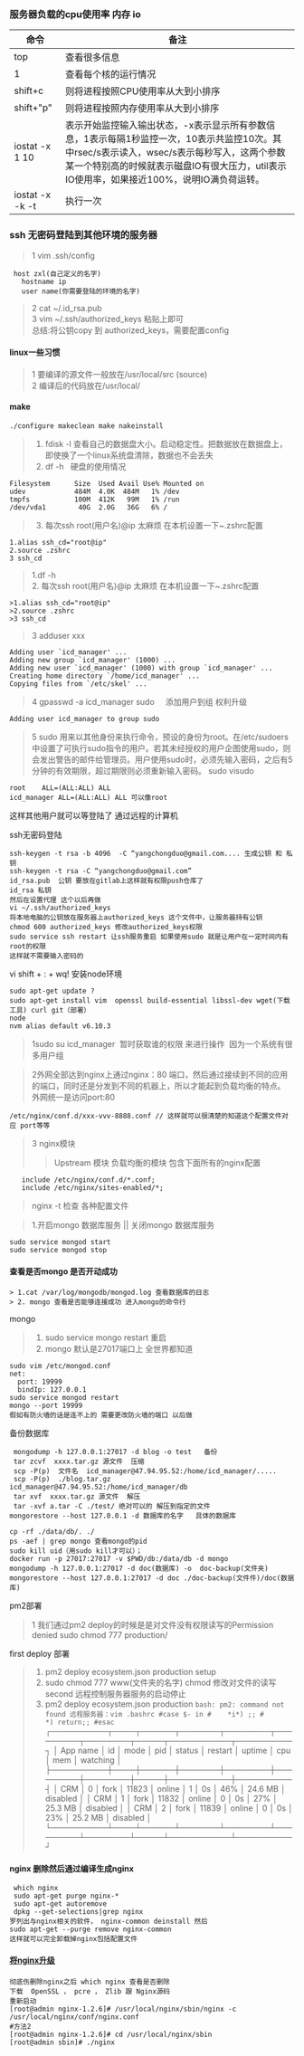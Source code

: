 ### 服务器负载的cpu使用率 内存 io 
|命令|备注|
|---|----|
|top|查看很多信息|
|1|查看每个核的运行情况|
|shift+c|则将进程按照CPU使用率从大到小排序|
|shift+"p"|则将进程按照内存使用率从大到小排序|
|iostat -x 1 10|表示开始监控输入输出状态，-x表示显示所有参数信息，1表示每隔1秒监控一次，10表示共监控10次。其中rsec/s表示读入，wsec/s表示每秒写入，这两个参数某一个特别高的时候就表示磁盘IO有很大压力，util表示IO使用率，如果接近100%，说明IO满负荷运转。|
|iostat -x -k -t|执行一次|

### ssh 无密码登陆到其他环境的服务器
>1 vim .ssh/config   

```
 host zxl(自己定义的名字)
   hostname ip
   user name(你需要登陆的环境的名字)
```
>2  cat ~/.id_rsa.pub   
>3  vim ~/.ssh/authorized_keys 粘贴上即可  
总结:将公钥copy 到 authorized_keys，需要配置config  
#### linux一些习惯
>1 要编译的源文件一般放在/usr/local/src (source)  
>2 编译后的代码放在/usr/local/

#### make
```
./configure makeclean make nakeinstall 
```
> 1.  fdisk -l  查看自己的数据盘大小。启动稳定性。把数据放在数据盘上，即使换了一个linux系统盘清除，数据也不会丢失
> 2.  df -h   硬盘的使用情况 
```
Filesystem      Size  Used Avail Use% Mounted on
udev            484M  4.0K  484M   1% /dev
tmpfs           100M  412K   99M   1% /run
/dev/vda1        40G  2.0G   36G   6% / 
```
> 3.  每次ssh root(用户名)@ip 太麻烦 在本机设置一下~.zshrc配置
  ```
  1.alias ssh_cd="root@ip"     
  2.source .zshrc  
  3 ssh_cd  
 ```
>1.df -h  
>2. 每次ssh root(用户名)@ip 太麻烦 在本机设置一下~.zshrc配置
  ```
  >1.alias ssh_cd="root@ip"     
  >2.source .zshrc  
  >3 ssh_cd  
 ```
>3 adduser xxx
 ```
 Adding user `icd_manager' ...
Adding new group `icd_manager' (1000) ...
Adding new user `icd_manager' (1000) with group `icd_manager' ...
Creating home directory `/home/icd_manager' ...
Copying files from `/etc/skel' ...
 ```
>4 gpasswd -a icd_manager sudo     添加用户到组 权利升级
```
Adding user icd_manager to group sudo
```

>5 sudo
用来以其他身份来执行命令，预设的身份为root。在/etc/sudoers中设置了可执行sudo指令的用户。若其未经授权的用户企图使用sudo，则会发出警告的邮件给管理员。用户使用sudo时，必须先输入密码，之后有5分钟的有效期限，超过期限则必须重新输入密码。
sudo visudo
```
root    ALL=(ALL:ALL) ALL
icd_manager ALL=(ALL:ALL) ALL 可以像root
```
这样其他用户就可以等登陆了 通过远程的计算机

ssh无密码登陆
```
ssh-keygen -t rsa -b 4096  -C “yangchongduo@gmail.com.... 生成公钥 和 私钥
ssh-keygen -t rsa -C “yangchongduo@gmail.com”
id_rsa.pub  公钥 要放在gitlab上这样就有权限push仓库了
id_rsa 私钥 
然后在设置代理 这个以后再做
vi ~/.ssh/authorized_keys
将本地电脑的公钥放在服务器上authorized_keys 这个文件中，让服务器持有公钥
chmod 600 authorized_keys 修改authorized_keys权限
sudo service ssh restart 让ssh服务重启 如果使用sudo 就是让用户在一定时间内有root的权限 
这样就不需要输入密码的
```
vi shift + : + wq!
安装node环境
```
sudo apt-get update ?
sudo apt-get install vim  openssl build-essential libssl-dev wget(下载工具) curl git（部署） 
node
nvm alias default v6.10.3
```
>1sudo su icd_manager  暂时获取谁的权限 来进行操作  因为一个系统有很多用户组


>2外网全部达到nginx上通过nginx：80 端口，然后通过接续到不同的应用的端口，同时还是分发到不同的机器上，所以才能起到负载均衡的特点。
外网统一是访问port:80 
```
/etc/nginx/conf.d/xxx-vvv-8888.conf // 这样就可以很清楚的知道这个配置文件对应 port等等
```
>3 nginx模块 
>> Upstream 模块 负载均衡的模块
>> 包含下面所有的nginx配置 
```
   include /etc/nginx/conf.d/*.conf;
   include /etc/nginx/sites-enabled/*;
```
>nginx -t 检查 各种配置文件

>1.开启mongo 数据库服务  || 关闭mongo 数据库服务
```
sudo service mongod start
sudo service mongod stop
```

#### 查看是否mongo 是否开动成功
```
> 1.cat /var/log/mongodb/mongod.log 查看数据库的日志 
> 2. mongo 查看是否能够连接成功 进入mongo的命令行 
```
mongo 
>1. sudo service mongo restart 重启
>2. mongo 默认是27017端口上 全世界都知道  
```
sudo vim /etc/mongod.conf  
net:
  port: 19999
  bindIp: 127.0.0.1
sudo service mongod restart 
mongo --port 19999
假如有防火墙的话是连不上的 需要更改防火墙的端口 以后做
```
备份数据库
```
 mongodump -h 127.0.0.1:27017 -d blog -o test   备份
 tar zcvf  xxxx.tar.gz 源文件  压缩
 scp -P(p)  文件名  icd_manager@47.94.95.52:/home/icd_manager/.....
 scp -P(p)  ./blog.tar.gz  icd_manager@47.94.95.52:/home/icd_manager/db
 tar xvf  xxxx.tar.gz 源文件  解压
 tar -xvf a.tar -C ./test/ 绝对可以的 解压到指定的文件
mongorestore --host 127.0.0.1 -d 数据库的名字   具体的数据库

cp -rf ./data/db/. ./ 
ps -aef | grep mongo 查看mongo的pid
sudo kill uid（用sudo kill才可以）；
docker run -p 27017:27017 -v $PWD/db:/data/db -d mongo
mongodump -h 127.0.0.1:27017 -d doc(数据库) -o  doc-backup(文件夹)
mongorestore --host 127.0.0.1:27017 -d doc ./doc-backup(文件件)/doc(数据库)
```
pm2部署 
>1 我们通过pm2 deploy的时候是是对文件没有权限读写的Permission denied
>sudo chmod 777 production/ 


first deploy 部署

>1. pm2 deploy ecosystem.json production setup 
>2. sudo chmod 777 www(文件夹的名字) chmod 修改对文件的读写
second 远程控制服务器服务的启动停止
>1.  pm2 deploy ecosystem.json production 
	```
	bash: pm2: command not found
   远程服务器：vim .bashrc
   #case $- in
	#    *i*) ;;
	#      *) return;;
	#esac
	```
	┌──────────┬────┬──────┬───────┬────────┬─────────┬────────┬─────┬───────────┬──────────┐
  │ App name │ id │ mode │ pid   │ status │ restart │ uptime │ cpu │ mem       │ watching │
  ├──────────┼────┼──────┼───────┼────────┼─────────┼────────┼─────┼───────────┼──────────┤
  │ CRM      │ 0  │ fork │ 11823 │ online │ 1       │ 0s     │ 46% │ 24.6 MB   │ disabled │
  │ CRM      │ 1  │ fork │ 11832 │ online │ 0       │ 0s     │ 27% │ 25.3 MB   │ disabled │
  │ CRM      │ 2  │ fork │ 11839 │ online │ 0       │ 0s     │ 23% │ 25.2 MB   │ disabled │
  └──────────┴────┴──────┴───────┴────────┴─────────┴────────┴─────┴───────────┴──────────┘


#### nginx 删除然后通过编译生成nginx
```
 which nginx 
 sudo apt-get purge nginx-*
 sudo apt-get autoremove
 dpkg --get-selections|grep nginx
罗列出与nginx相关的软件， nginx-common deinstall 然后
sudo apt-get --purge remove nginx-common
这样就可以完全卸载掉nginx包括配置文件
```
#### [将nginx升级](http://www.tuicool.com/articles/aqyMve)  
```
彻底伤删除nginx之后 which nginx 查看是否删除
下载  OpenSSL ， pcre ， Zlib 跟 Nginx源码 
重新启动
[root@admin nginx-1.2.6]# /usr/local/nginx/sbin/nginx -c /usr/local/nginx/conf/nginx.conf 
#方法2 
[root@admin nginx-1.2.6]# cd /usr/local/nginx/sbin 
[root@admin sbin]# ./nginx 
```





